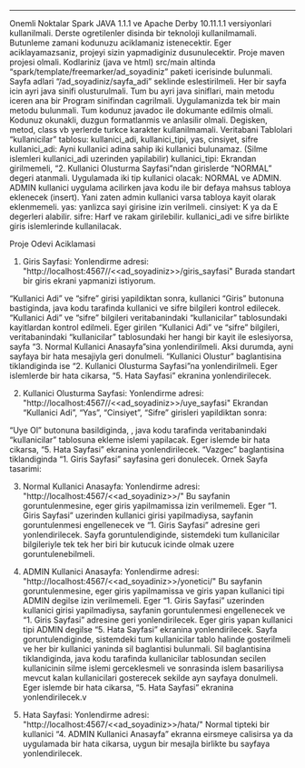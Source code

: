 

-----------------------------------------------------------------------------------------------------------------------------------------------------
Onemli Noktalar
Spark JAVA 1.1.1 ve Apache Derby 10.11.1.1 versiyonlari kullanilmali. Derste ogretilenler disinda bir teknoloji kullanilmamali.
Butunleme zamani kodunuzu aciklamaniz istenecektir. Eger aciklayamazsaniz, projeyi sizin yapmadiginiz dusunulecektir.
Proje maven projesi olmali.
Kodlariniz (java ve html) src/main altinda “spark/template/freemarker/ad_soyadiniz” paketi icerisinde bulunmali.
Sayfa adlari “/ad_soyadiniz/sayfa_adi” seklinde eslestirilmeli.
Her bir sayfa icin ayri java sinifi olusturulmali. Tum bu ayri java siniflari, main metodu iceren ana bir Program sinifindan cagrilmali.
Uygulamanizda tek bir main metodu bulunmali.
Tum kodunuz javadoc ile dokumante edilmis olmali.
Kodunuz okunakli, duzgun formatlanmis ve anlasilir olmali. Degisken, metod, class vb yerlerde turkce karakter kullanilmamali.
Veritabani Tablolari
“kullanicilar” tablosu: kullanici_adi, kullanici_tipi, yas, cinsiyet, sifre
kullanici_adi: Ayni kullanici adina sahip iki kullanici bulunamaz. (Silme islemleri kullanici_adi uzerinden yapilabilir)
kullanici_tipi: Ekrandan girilmemeli, “2. Kullanici Olusturma Sayfasi”ndan girislerde “NORMAL” degeri atanmali. Uygulamada iki tip kullanici olacak: NORMAL ve ADMIN. ADMIN kullanici uygulama acilirken java kodu ile bir defaya mahsus tabloya eklenecek (insert). Yani zaten admin kullanici varsa tabloya kayit olarak eklenmemeli.
yas: yanlizca sayi girisine izin verilmeli.
cinsiyet: K ya da E degerleri alabilir.
sifre: Harf ve rakam girilebilir. kullanici_adi ve sifre birlikte giris islemlerinde kullanilacak.

Proje Odevi Aciklamasi
1. Giris Sayfasi:
Yonlendirme adresi: "http://localhost:4567//<<ad_soyadiniz>>/giris_sayfasi"
Burada standart bir giris ekrani yapmanizi istiyorum.

“Kullanici Adi” ve “sifre” girisi yapildiktan sonra, kullanici “Giris” butonuna bastiginda, java kodu tarafinda kullanici ve sifre bilgileri kontrol edilecek.
“Kullanici Adi” ve “sifre” bilgileri veritabanindaki “kullanicilar” tablosundaki kayitlardan kontrol edilmeli.
Eger girilen “Kullanici Adi” ve “sifre” bilgileri, veritabanindaki “kullanicilar” tablosundaki her hangi bir kayit ile eslesiyorsa, sayfa “3. Normal Kullanici Anasayfa”sina yonlendirilmeli. Aksi durumda, ayni sayfaya bir hata mesajiyla geri donulmeli.
“Kullanici Olustur” baglantisina tiklandiginda ise “2. Kullanici Olusturma Sayfasi”na yonlendirilmeli.
Eger islemlerde bir hata cikarsa, “5. Hata Sayfasi” ekranina yonlendirilecek.

2. Kullanici Olusturma Sayfasi:
Yonlendirme adresi: "http://localhost:4567//<<ad_soyadiniz>>/uye_sayfasi"
Ekrandan “Kullanici Adi”, “Yas”, “Cinsiyet”, “Sifre” girisleri yapildiktan sonra:

“Uye Ol” butonuna basildiginda, , java kodu tarafinda veritabanindaki “kullanicilar” tablosuna ekleme islemi yapilacak. Eger islemde bir hata cikarsa, “5. Hata Sayfasi” ekranina yonlendirilecek.
“Vazgec” baglantisina tiklandiginda “1. Giris Sayfasi” sayfasina geri donulecek.
Ornek Sayfa tasarimi:

3. Normal Kullanici Anasayfa:
Yonlendirme adresi: "http://localhost:4567/<<ad_soyadiniz>>/"
Bu sayfanin goruntulenmesine, eger giris yapilmamissa izin verilmemeli. Eger “1. Giris Sayfasi” uzerinden kullanici girisi yapilmadiysa, sayfanin goruntulenmesi engellenecek ve “1. Giris Sayfasi” adresine geri yonlendirilecek. Sayfa goruntulendiginde, sistemdeki tum kullanicilar bilgileriyle tek tek her biri bir kutucuk icinde olmak uzere goruntulenebilmeli.

4. ADMIN Kullanici Anasayfa:
Yonlendirme adresi: "http://localhost:4567/<<ad_soyadiniz>>/yonetici/"
Bu sayfanin goruntulenmesine, eger giris yapilmamissa ve giris yapan kullanici tipi ADMIN degilse izin verilmemeli. Eger “1. Giris Sayfasi” uzerinden kullanici girisi yapilmadiysa, sayfanin goruntulenmesi engellenecek ve “1. Giris Sayfasi” adresine geri yonlendirilecek. Eger giris yapan kullanici tipi ADMIN degilse “5. Hata Sayfasi” ekranina yonlendirilecek. Sayfa goruntulendiginde, sistemdeki tum kullanicilar tablo halinde gosterilmeli ve her bir kullanici yaninda sil baglantisi bulunmali. Sil baglantisina tiklandiginda, java kodu tarafinda kullanicilar tablosundan secilen kullanicinin silme islemi gerceklesmeli ve sonrasinda islem basariliysa mevcut kalan kullanicilari gosterecek sekilde ayn sayfaya donulmeli. Eger islemde bir hata cikarsa, “5. Hata Sayfasi” ekranina yonlendirilecek.v

5. Hata Sayfasi:
Yonlendirme adresi: "http://localhost:4567/<<ad_soyadiniz>>/hata/"
Normal tipteki bir kullanici “4. ADMIN Kullanici Anasayfa” ekranna eirsmeye calisirsa ya da uygulamada bir hata cikarsa, uygun bir mesajla birlikte bu sayfaya yonlendirilecek.

